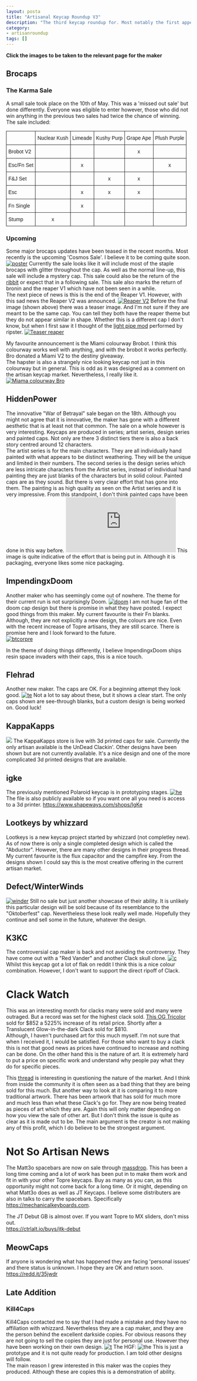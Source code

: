 ```yaml
---
layout: posta
title: "Artisanal Keycap Roundup V3"
description: "The third keycap roundup for. Most notably the first appearance of Whizzard."
category: 
- artisanroundup
tags: []
---
```


**Click the images to be taken to the relevant page for the maker**

## Brocaps
### The Karma Sale
A small sale took place on the 10th of May. This was a 'missed out sale' but done differently. Everyone was eligible to enter however, those who did not win anything in the previous two sales had twice the chance of winning.  
The sale included:

<table style="border-collapse:collapse;border-spacing:0"><tr><th style="font-family:Arial, sans-serif;font-size:14px;font-weight:normal;padding:10px 5px;border-style:solid;border-width:1px;overflow:hidden;word-break:normal"></th><th style="font-family:Arial, sans-serif;font-size:14px;font-weight:normal;padding:10px 5px;border-style:solid;border-width:1px;overflow:hidden;word-break:normal">Nuclear Kush</th><th style="font-family:Arial, sans-serif;font-size:14px;font-weight:normal;padding:10px 5px;border-style:solid;border-width:1px;overflow:hidden;word-break:normal">Limeade</th><th style="font-family:Arial, sans-serif;font-size:14px;font-weight:normal;padding:10px 5px;border-style:solid;border-width:1px;overflow:hidden;word-break:normal">Kushy Purp</th><th style="font-family:Arial, sans-serif;font-size:14px;font-weight:normal;padding:10px 5px;border-style:solid;border-width:1px;overflow:hidden;word-break:normal">Grape Ape</th><th style="font-family:Arial, sans-serif;font-size:14px;font-weight:normal;padding:10px 5px;border-style:solid;border-width:1px;overflow:hidden;word-break:normal">Plush Purple</th></tr><tr><td style="font-family:Arial, sans-serif;font-size:14px;padding:10px 5px;border-style:solid;border-width:1px;overflow:hidden;word-break:normal">Brobot V2</td><td style="font-family:Arial, sans-serif;font-size:14px;padding:10px 5px;border-style:solid;border-width:1px;overflow:hidden;word-break:normal;text-align:center"></td><td style="font-family:Arial, sans-serif;font-size:14px;padding:10px 5px;border-style:solid;border-width:1px;overflow:hidden;word-break:normal;text-align:center"></td><td style="font-family:Arial, sans-serif;font-size:14px;padding:10px 5px;border-style:solid;border-width:1px;overflow:hidden;word-break:normal;text-align:center"></td><td style="font-family:Arial, sans-serif;font-size:14px;padding:10px 5px;border-style:solid;border-width:1px;overflow:hidden;word-break:normal;text-align:center">x</td><td style="font-family:Arial, sans-serif;font-size:14px;padding:10px 5px;border-style:solid;border-width:1px;overflow:hidden;word-break:normal;text-align:center"></td></tr><tr><td style="font-family:Arial, sans-serif;font-size:14px;padding:10px 5px;border-style:solid;border-width:1px;overflow:hidden;word-break:normal">Esc/Fn Set</td><td style="font-family:Arial, sans-serif;font-size:14px;padding:10px 5px;border-style:solid;border-width:1px;overflow:hidden;word-break:normal;text-align:center"></td><td style="font-family:Arial, sans-serif;font-size:14px;padding:10px 5px;border-style:solid;border-width:1px;overflow:hidden;word-break:normal;text-align:center">x</td><td style="font-family:Arial, sans-serif;font-size:14px;padding:10px 5px;border-style:solid;border-width:1px;overflow:hidden;word-break:normal;text-align:center"></td><td style="font-family:Arial, sans-serif;font-size:14px;padding:10px 5px;border-style:solid;border-width:1px;overflow:hidden;word-break:normal;text-align:center"></td><td style="font-family:Arial, sans-serif;font-size:14px;padding:10px 5px;border-style:solid;border-width:1px;overflow:hidden;word-break:normal;text-align:center">x</td></tr><tr><td style="font-family:Arial, sans-serif;font-size:14px;padding:10px 5px;border-style:solid;border-width:1px;overflow:hidden;word-break:normal">F&amp;J Set</td><td style="font-family:Arial, sans-serif;font-size:14px;padding:10px 5px;border-style:solid;border-width:1px;overflow:hidden;word-break:normal;text-align:center"></td><td style="font-family:Arial, sans-serif;font-size:14px;padding:10px 5px;border-style:solid;border-width:1px;overflow:hidden;word-break:normal;text-align:center"></td><td style="font-family:Arial, sans-serif;font-size:14px;padding:10px 5px;border-style:solid;border-width:1px;overflow:hidden;word-break:normal;text-align:center">x</td><td style="font-family:Arial, sans-serif;font-size:14px;padding:10px 5px;border-style:solid;border-width:1px;overflow:hidden;word-break:normal;text-align:center">x</td><td style="font-family:Arial, sans-serif;font-size:14px;padding:10px 5px;border-style:solid;border-width:1px;overflow:hidden;word-break:normal;text-align:center"></td></tr><tr><td style="font-family:Arial, sans-serif;font-size:14px;padding:10px 5px;border-style:solid;border-width:1px;overflow:hidden;word-break:normal">Esc</td><td style="font-family:Arial, sans-serif;font-size:14px;padding:10px 5px;border-style:solid;border-width:1px;overflow:hidden;word-break:normal;text-align:center"></td><td style="font-family:Arial, sans-serif;font-size:14px;padding:10px 5px;border-style:solid;border-width:1px;overflow:hidden;word-break:normal;text-align:center">x</td><td style="font-family:Arial, sans-serif;font-size:14px;padding:10px 5px;border-style:solid;border-width:1px;overflow:hidden;word-break:normal;text-align:center">x</td><td style="font-family:Arial, sans-serif;font-size:14px;padding:10px 5px;border-style:solid;border-width:1px;overflow:hidden;word-break:normal;text-align:center">x</td><td style="font-family:Arial, sans-serif;font-size:14px;padding:10px 5px;border-style:solid;border-width:1px;overflow:hidden;word-break:normal;text-align:center"></td></tr><tr><td style="font-family:Arial, sans-serif;font-size:14px;padding:10px 5px;border-style:solid;border-width:1px;overflow:hidden;word-break:normal">Fn Single</td><td style="font-family:Arial, sans-serif;font-size:14px;padding:10px 5px;border-style:solid;border-width:1px;overflow:hidden;word-break:normal;text-align:center"></td><td style="font-family:Arial, sans-serif;font-size:14px;padding:10px 5px;border-style:solid;border-width:1px;overflow:hidden;word-break:normal;text-align:center">x</td><td style="font-family:Arial, sans-serif;font-size:14px;padding:10px 5px;border-style:solid;border-width:1px;overflow:hidden;word-break:normal;text-align:center"></td><td style="font-family:Arial, sans-serif;font-size:14px;padding:10px 5px;border-style:solid;border-width:1px;overflow:hidden;word-break:normal;text-align:center"></td><td style="font-family:Arial, sans-serif;font-size:14px;padding:10px 5px;border-style:solid;border-width:1px;overflow:hidden;word-break:normal;text-align:center"></td></tr><tr><td style="font-family:Arial, sans-serif;font-size:14px;padding:10px 5px;border-style:solid;border-width:1px;overflow:hidden;word-break:normal">Stump</td><td style="font-family:Arial, sans-serif;font-size:14px;padding:10px 5px;border-style:solid;border-width:1px;overflow:hidden;word-break:normal;text-align:center">x</td><td style="font-family:Arial, sans-serif;font-size:14px;padding:10px 5px;border-style:solid;border-width:1px;overflow:hidden;word-break:normal;text-align:center"></td><td style="font-family:Arial, sans-serif;font-size:14px;padding:10px 5px;border-style:solid;border-width:1px;overflow:hidden;word-break:normal;text-align:center"></td><td style="font-family:Arial, sans-serif;font-size:14px;padding:10px 5px;border-style:solid;border-width:1px;overflow:hidden;word-break:normal;text-align:center"></td><td style="font-family:Arial, sans-serif;font-size:14px;padding:10px 5px;border-style:solid;border-width:1px;overflow:hidden;word-break:normal;text-align:center"></td></tr></table>

### Upcoming

Some major brocaps updates have been teased in the recent months. Most recently is the upcoming 'Cosmos Sale'. I believe it to be coming quite soon.
[![poster](https://i.imgur.com/YFvDFua.jpg)](https://geekhack.org/index.php?topic=59295.msg1757518#msg1757518)
Currently the sale looks like it will include most of the staple brocaps with glitter throughout the cap. As well as the normal line-up, this sale will include a mystery cap. This sale could also be the return of the [ribbit](https://geekhack.org/index.php?topic=51291.msg1763890#msg1763890) or expect that in a following sale. This sale also marks the return of bronin and the reaper V1 which have not been seen in a while.  
The next piece of news is this is the end of the Reaper V1. However, with this sad news the Reaper V2 was announced.
[![Reaper V2](https://i.imgur.com/T9frIrd.jpg)](https://geekhack.org/index.php?topic=68188.0)
Before the final image (shown above) there was a teaser image. And I'm not sure if they are meant to be the same cap. You can tell they both have the reaper theme but they do not appear similar in shape. Whether this is a different cap I don't know, but when I first saw it I thought of the [light pipe mod](https://redd.it/363hfk) performed by ripster.
[![Teaser reaper](https://i.imgur.com/FHqokBa.jpg)](https://geekhack.org/index.php?topic=68188.msg1762019#msg1762019)

My favourite announcement is the Miami colourway Brobot. I think this colourway works well with anything, and with the brobot it works perfectly. Bro donated a Miami V2 to the destiny giveaway.   
The hapster is also a strangely nice looking keycap not just in this colourway but in general. This is odd as it was designed as a comment on the artisan keycap market. Nevertheless, I really like it.
[![Miama colourway Bro](https://i.imgur.com/9q8fdO3.jpg)](https://geekhack.org/index.php?topic=59295.msg1735881#msg1735881)

## HiddenPower
The innovative "War of Betrayal" sale began on the 18th. Although you might not agree that it is innovative, the maker has gone with a different aesthetic that is at least not that common. The sale on a whole however is very interesting. Keycaps are produced in series; artist series, design series and painted caps. Not only are there 3 distinct tiers there is also a back story centred around 12 characters.   
The artist series is for the main characters. They are all individually hand painted with what appears to be distinct weathering. They will be the unique and limited in their numbers. The second series is the design series which are less intricate characters from the Artist series, instead of individual hand painting they are just blanks of the characters but in solid colour. Painted caps are as they sound. But there is very clear effort that has gone into them. The painting is as high quality as seen on the Artist series and it is very impressive. From this standpoint, I don't think painted caps have been done in this way before.
[![work done](https://geekhack.org/index.php?action=dlattach;topic=70558.0;attach=100570;image)](https://geekhack.org/index.php?topic=70558.msg1702874#msg1702874)
This image is quite indicative of the effort that is being put in. Although it is packaging, everyone likes some nice packaging.

## ImpendingxDoom	
Another maker who has seemingly come out of nowhere. The theme for their current run is not surprisingly Doom.
[![doom](https://i.imgur.com/QRfC1NF.jpg)](https://geekhack.org/index.php?topic=71990.0)
I am not huge fan of the doom cap design but there is promise in what they have posted. I expect good things from this maker. My current favourite is their Fn blanks. Although, they are not explicitly a new design, the colours are nice. Even with the recent increase of Topre artisans, they are still scarce. There is promise here and I look forward to the future.  
[![btcorpre](https://i.imgur.com/4S51DhC.png)](https://geekhack.org/index.php?topic=71990.msg1755182#msg1755182)

In the theme of doing things differently, I believe ImpendingxDoom ships resin space invaders with their caps, this is a nice touch.

## Flehrad

Another new maker. The caps are OK. For a beginning attempt they look good. 
[![te](https://i.imgur.com/0f5AFwE.jpg)](https://redd.it/37pfj3)
Not a lot to say about these, but it shows a clear start. The only caps shown are see-through blanks, but a custom design is being worked on. Good luck!  

## KappaKapps
[![](https://i.imgur.com/TPiMqkr.jpg)](https://kappakapps.com/index.html)
The KappaKapps store is live with 3d printed caps for sale. Currently the only artisan available is the UnDead Clackin'. Other designs have been shown but are not currently available. It's a nice design and one of the more complicated 3d printed designs that are available.

## igke
The previously mentioned Polaroid keycap is in prototyping stages. [![he](https://i.imgur.com/KSyuQJh.jpg)](https://redd.it/35qw6c)
The file is also publicly available so if you want one all you need is access to a 3d printer.
<https://www.shapeways.com/shops/IgKe>

## Lootkeys by whizzard
Lootkeys is a new keycap project started by whizzard (not completley new). As of now there is only a single completed design which is called the "Abductor". However, there are many other designs in their progress thread. My current favourite is the flux capacitor and the campfire key. From the designs shown I could say this is the most creative offering in the current artisan market.

## Defect/WinterWinds
[![winder](https://i.imgur.com/PRntyBb.jpg)](https://redd.it/37ac0o)
Still no sale but just another showcase of their ability. It is unlikely this particular design will be sold because of its resemblance to the "Oktoberfest" cap. Nevertheless these look really well made. Hopefully they continue and sell some in the future, whatever the design.

## K3KC
The controversial cap maker is back and not avoiding the controversy. They have come out with a "Red Vander" and another Clack skull clone.
[![c](https://i.imgur.com/K50TD87.png)](https://www.k3kc.com/)
Whilst this keycap got a lot of flak on reddit I think this is a nice colour combination. However, I don't want to support the direct ripoff of Clack.

# Clack Watch
This was an interesting month for clacks many were sold and many were outraged. But a record was set for the highest clack sold. [This OG Tricolor](https://www.ebay.co.uk/itm/151687883770?) sold for $852 a 5225% increase of its retail price. Shortly after a Translucent Glow-in-the-dark Clack sold for $810.   
Although, I haven't purchased art for this much myself. I'm not sure that when I received it, I would be satisfied. 
For those who want to buy a clack this is not that good news as prices have continued to increase and nothing can be done. On the other hand this is the nature of art. It is extremely hard to put a price on specific work and understand why people pay what they do for specific pieces.

This [thread](https://redd.it/37zbh9) is interesting in questioning the nature of the market. And I think from inside the community it is often seen as a bad thing that they are being sold for this much. But another way to look at it is comparing it to more traditional artwork. There has been artwork that has sold for much more and much less than what these Clack's go for. They are now being treated as pieces of art which they are. Again this will only matter depending on how you view the sale of other art. But I don't think the issue is quite as clear as it is made out to be. The main argument is the creator is not making any of this profit, which I do believe to be the strongest argument.

# Not So Artisan News
The Matt3o spacebars are now on sale through [massdrop](https://www.massdrop.com/buy/topre-pbt-spacebar?mode=guest_open). This has been a long time coming and a lot of work has been put in to make them work and fit in with your other Topre keycaps. Buy as many as you can, as this opportunity might not come back for a long time. Or it might, depending on what Matt3o does as well as JT Keycaps. I believe some distributers are also in talks to carry the spacebars. Specifically <https://mechanicalkeyboards.com>.

The JT Debut GB is almost over. If you want Topre to MX sliders, don't miss out.  
<https://ctrlalt.io/buys/jtk-debut>

## MeowCaps
If anyone is wondering what has happened they are facing 'personal issues' and there status is unknown. I hope they are OK and return soon.  
<https://redd.it/35jwdr>

## Late Addition
### Kill4Caps
Kill4Caps contacted me to say that I had made a mistake and they have no affiliation with whizzard. Nevertheless they are a cap maker, and they are the person behind the excellent darkside copies. For obvious reasons they are not going to sell the copies they are just for personal use. However they have been working on their own design.
[![t](https://i.imgur.com/r7sQy9L.jpg)](https://redd.it/34unws)
The HGF:
![the](https://i.imgur.com/HMzqpdz.jpg)
This is just a prototype and it is not quite ready for production. I am told other designs will follow.  
The main reason I grew interested in this maker was the copies they produced. Although these are copies this is a demonstration of ability.
